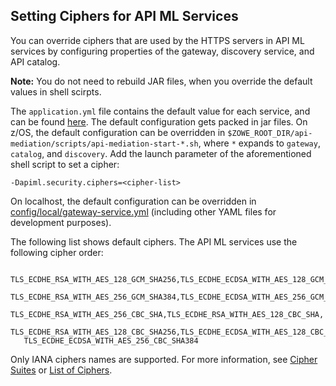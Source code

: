 ## Setting Ciphers for API ML Services

You can override ciphers that are used by the HTTPS servers in API ML services by configuring properties of the gateway, discovery service, and API catalog.

**Note:** You do not need to rebuild JAR files, when you override the default values in shell scirpts. 

The `application.yml` file contains the default value for each service, and can be found [here](/gateway-service/src/main/resources/application.yml). The default configuration gets packed in jar files. 
On z/OS, the default configuration can be overridden in `$ZOWE_ROOT_DIR/api-mediation/scripts/api-mediation-start-*.sh`, where `*` expands to `gateway`, `catalog`, and `discovery`.
Add the launch parameter of the aforementioned shell script to set a cipher:
```
-Dapiml.security.ciphers=<cipher-list>
```
On localhost, the default configuration can be overridden in [config/local/gateway-service.yml](/config/local/gateway-service.yml) (including other YAML files for development purposes).

The following list shows default ciphers. The API ML services use the following cipher order:
```
   TLS_ECDHE_RSA_WITH_AES_128_GCM_SHA256,TLS_ECDHE_ECDSA_WITH_AES_128_GCM_SHA256,
   TLS_ECDHE_RSA_WITH_AES_256_GCM_SHA384,TLS_ECDHE_ECDSA_WITH_AES_256_GCM_SHA384,
   TLS_ECDHE_RSA_WITH_AES_256_CBC_SHA,TLS_ECDHE_RSA_WITH_AES_128_CBC_SHA,
   TLS_ECDHE_RSA_WITH_AES_128_CBC_SHA256,TLS_ECDHE_ECDSA_WITH_AES_128_CBC_SHA256,
   TLS_ECDHE_ECDSA_WITH_AES_256_CBC_SHA384
```
Only IANA ciphers names are supported. For more information, see [Cipher Suites](https://wiki.mozilla.org/Security/Server_Side_TLS#Cipher_suites) or [List of Ciphers](https://testssl.net/openssl-iana.mapping.html).